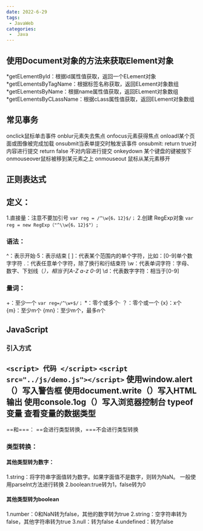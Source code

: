 ```yaml
---
date: 2022-6-29
tags:
 - JavaWeb
categories:
 -  Java
---
```




## 使用Document对象的方法来获取Element对象

*getELementById：根据id属性值获取，返回一个ELement对象
*getELementsByTagName：根据标签名称获取，返回ELement对象数组
*getELementsByName：根据name属性值获取，返回ELement对象数组
*getELementsByCLassName：根据cLass属性值获取，返回ELement对象数组

## 常见事务
onclick鼠标单击事件
onblur元素失去焦点
onfocus元素获得焦点
onloadI某个页面或图像被完成加载
onsubmit当表单提交时触发该事件
onsubmit:
return true对内容进行提交
return false 不对内容进行提交
onkeydown 某个键盘的键被按下
onmouseover鼠标被移到某元素之上
onmouseout 鼠标从某元素移开

## 正则表达式
## 定义：
1.直接量：注意不要加引号
`var reg = /^\w{6，12}$/；`
2.创建 RegExp对象
`var reg = new RegExp（"^\\w{6，12}$"）;`

### 语法：
^：表示开始·5：表示结束
[ ]：代表某个范围内的单个字符，比如：[0-9]单个数字字符
.：代表任意单个字符，除了换行和行结束符
\w：代表单词字符：字母、数字、下划线（_），相当于[A-Z a-z 0-9_]
\d：代表数字字符：相当于[0-9]
### 量词：
+：至少一个		`var reg=/^\w+$/；`
*：零个或多个·
？：零个或一个
{x}：x个
{m}：至少m个
{mn}：至少m个，最多n个










## JavaScript
### 引入方式
`<script> 代码 </script>`
`<script src="../js/demo.js"></script>`
使用window.alert（）写入警告框
使用document.write（）写入HTML输出
使用console.1og（）写入浏览器控制台
typeof 变量 查看变量的数据类型
-----------------------------------------------------------------------------------------------------------------
==和===：
==会进行类型转换，===不会进行类型转换
### 类型转换：
#### 其他类型转为数字：
1.string：将字符串字面值转为数字。如果字面值不是数字，则转为NaN。
一般使用parselnt方法进行转换
2.boolean:true转为1，false转为0
#### 其他类型转为boolean
1.number：0和NaN转为false，其他的数字转为true
2.string：空字符串转为false，其他字符串转为true
3.null：转为false
4.undefined：转为false
